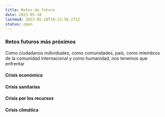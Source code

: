 ```yaml
---
title: Retos de futuro
date: 2023-05-18
lastmod: 2023-05-18T10:23:56.271Z
status: open
---
```


### Retos futuros más próximos
Como ciudadanos individuales, como comunidades, país, como miembros de la comunidad internacional y como humanidad, nos tenemos que enfrentar 
#### Crisis económica
#### Crisis sanitarias
#### Crisis por los recursos
#### Crisis climática